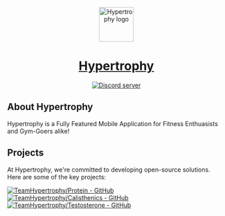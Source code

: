 <div align="center">

<a href="https://hypertrophy.ghouldev.tech">
    <img src="https://files.catbox.moe/0azk9m.png" alt="Hypertrophy logo" title="Hypertrophy logo" width="80"/>
</a>

# [Hypertrophy](#)

[![Discord server](https://img.shields.io/discord/1195734228319617024.svg?label=&labelColor=6A7EC2&color=7389D8&logo=discord&logoColor=FFFFFF)](https://discord.gg/mihon)

</div>

## About Hypertrophy

Hypertrophy is a Fully Featured Mobile Application for Fitness Enthuasists and Gym-Goers alike!

## Projects

At Hypertrophy, we're committed to developing open-source solutions. Here are some of the key projects:

[![TeamHypertrophy/Protein - GitHub](https://github-readme-stats.vercel.app/api/pin/?username=teamhypertrophy&repo=Protein&bg_color=161B22&text_color=c9d1d9&title_color=0877d2&icon_color=0877d2&border_radius=8&hide_border=true&description_lines_count=2)](https://github.com/TeamHypertrophy/Protein/)
[![TeamHypertrophy/Calisthenics - GitHub](https://github-readme-stats.vercel.app/api/pin/?username=teamhypertrophy&repo=Calisthenics&bg_color=161B22&text_color=c9d1d9&title_color=0877d2&icon_color=0877d2&border_radius=8&hide_border=true&description_lines_count=2)](https://github.com/teamhypertrophy/calisthenics/)
[![TeamHypertrophy/Testosterone - GitHub](https://github-readme-stats.vercel.app/api/pin/?username=teamhypertrophy&repo=Testosteronet&bg_color=161B22&text_color=c9d1d9&title_color=0877d2&icon_color=0877d2&border_radius=8&hide_border=true&description_lines_count=2)](https://github.com/teamhypertrophy/Testosterone/)

